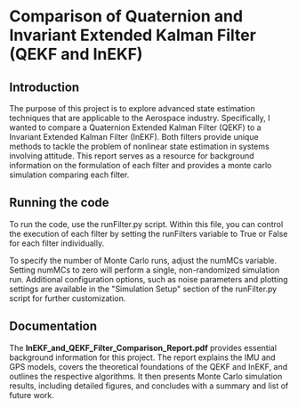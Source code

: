 # Comparison of Quaternion and Invariant Extended Kalman Filter (QEKF and InEKF)

## Introduction
The purpose of this project is to explore advanced state estimation techniques that are applicable to the Aerospace industry. Specifically, I wanted to compare a Quaternion Extended Kalman Filter (QEKF) to a Invariant Extended Kalman Filter (InEKF). Both filters provide unique methods to tackle the problem of nonlinear state estimation in systems involving attitude. This report serves as a resource for background information on the formulation of each filter and provides a monte carlo simulation comparing each filter.

## Running the code
To run the code, use the runFilter.py script. Within this file, you can control the execution of each filter by setting the runFilters variable to True or False for each filter individually.

To specify the number of Monte Carlo runs, adjust the numMCs variable. Setting numMCs to zero will perform a single, non-randomized simulation run. Additional configuration options, such as noise parameters and plotting settings are available in the "Simulation Setup" section of the runFilter.py script for further customization.


## Documentation
The **InEKF_and_QEKF_Filter_Comparison_Report.pdf**
provides essential background information for this project. The report explains the IMU and GPS models, covers the theoretical foundations of the QEKF and InEKF, and outlines the respective algorithms. It then presents Monte Carlo simulation results, including detailed figures, and concludes with a summary and list of future work.
